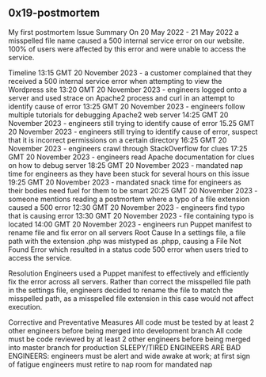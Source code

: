 ## 0x19-postmortem



My first postmortem
Issue Summary
On 20 May 2022 - 21 May 2022 a misspelled file name caused a 500 internal service error on our website. 100% of users were affected by this error and were unable to access the service.

Timeline
13:15 GMT 20 November 2023 - a customer complained that they received a 500 internal service error when attempting to view the Wordpress site
13:20 GMT 20 November 2023 - engineers logged onto a server and used strace on Apache2 process and curl in an attempt to identify cause of error
13:25 GMT 20 November 2023 - engineers follow multiple tutorials for debugging Apache2 web server
14:25 GMT 20 November 2023 - engineers still trying to identify cause of error
15.25 GMT 20 November 2023 - engineers still trying to identify cause of error, suspect that it is incorrect permissions on a certain directory
16:25 GMT 20 November 2023 - engineers crawl through StackOverflow for clues
17:25 GMT 20 November 2023 - engineers read Apache documentation for clues on how to debug server
18:25 GMT 20 November 2023 - mandated nap time for engineers as they have been stuck for several hours on this issue
19:25 GMT 20 November 2023 - mandated snack time for engineers as their bodies need fuel for them to be smart
20:25 GMT 20 November 2023 - someone mentions reading a postmortem where a typo of a file extension caused a 500 error
12:30 GMT 20 November 2023 - engineers find typo that is causing error
13:30 GMT 20 November 2023 - file containing typo is located
14:00 GMT 20 November 2023 - engineers run Puppet manifest to rename file and fix error on all servers
Root Cause
In a settings file, a file path with the extension .php was mistyped as .phpp, causing a File Not Found Error which resulted in a status code 500 error when users tried to access the service.

Resolution
Engineers used a Puppet manifest to effectively and efficiently fix the error across all servers. Rather than correct the misspelled file path in the settings file, engineers decided to rename the file to match the misspelled path, as a misspelled file extension in this case would not affect execution.

Corrective and Preventative Measures
All code must be tested by at least 2 other engineers before being merged into development branch
All code must be code reviewed by at least 2 other engineers before being merged into master branch for production
SLEEPY/TIRED ENGINEERS ARE BAD ENGINEERS: engineers must be alert and wide awake at work; at first sign of fatigue engineers must retire to nap room for mandated nap
